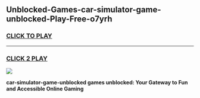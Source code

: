
## Unblocked-Games-car-simulator-game-unblocked-Play-Free-o7yrh
<h3>
<a href="https://premium76.site?title=car-simulator-game-unblocked&ref=15A">CLICK TO PLAY</a></h3>
<hr>

<h3>
<a href="https://premium76.site?title=car-simulator-game-unblocked&ref=15A">CLICK 2 PLAY</a>
  
</h3>

<a href="https://premium76.site?title=car-simulator-game-unblocked&ref=15A"><img src="https://clearcache.store/games.png"></a>


**car-simulator-game-unblocked games unblocked: Your Gateway to Fun and Accessible Online Gaming**
